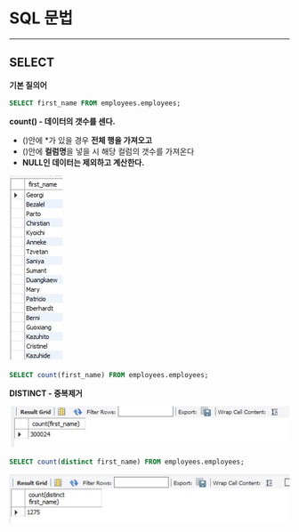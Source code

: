 # **SQL 문법**

-----

## SELECT

**기본 질의어**

```SQL
SELECT first_name FROM employees.employees;
```


**count()  - 데이터의 갯수를 센다.**
- ()안에 *가 있을 경우 **전체 행을 가져오고**
- ()안에 **컬럼명**을 넣을 시 해당 컬럼의 갯수를 가져온다
- **NULL인 데이터는 제외하고 계산한다.**

![](select/select1.JPG)  


```SQL
SELECT count(first_name) FROM employees.employees;
```

**DISTINCT - 중복제거**

![](select/select2.JPG)  

```SQL
SELECT count(distinct first_name) FROM employees.employees;
```

![](select/select3.JPG)  
